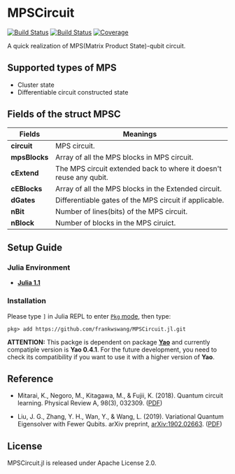# MPSCircuit

[![Build Status](https://travis-ci.com/frankwswang/MPSCircuit.jl.svg?branch=master)](https://travis-ci.com/frankwswang/MPSCircuit.jl)
[![Build Status](https://ci.appveyor.com/api/projects/status/github/frankwswang/MPSCircuit.jl?svg=true)](https://ci.appveyor.com/project/frankwswang/MPSCircuit-jl)
[![Coverage](https://codecov.io/gh/frankwswang/MPSCircuit.jl/branch/master/graph/badge.svg)](https://codecov.io/gh/frankwswang/MPSCircuit.jl)

A quick realization of MPS(Matrix Product State)-qubit circuit. 

## Supported types of MPS
- Cluster state
- Differentiable circuit constructed state

## Fields of the struct MPSC
Fields | Meanings
------------ | -------------
__circuit__|MPS circuit.
__mpsBlocks__|Array of all the MPS blocks in MPS circuit.
__cExtend__|The MPS circuit extended back to where it doesn't reuse any qubit.
__cEBlocks__|Array of all the MPS blocks in the Extended circuit.
__dGates__|Differentiable gates of the MPS circuit if applicable.
__nBit__|Number of lines(bits) of the MPS circuit. 
__nBlock__|Number of blocks in the MPS ciruict.

## Setup Guide
### Julia Environment
* [__Julia 1.1__](https://julialang.org)

### Installation
Please type `]` in Julia REPL to enter [`Pkg` mode](https://julialang.github.io/Pkg.jl/v1.0/index.html), then type:
```
pkg> add https://github.com/frankwswang/MPSCircuit.jl.git
``` 
__ATTENTION:__ This packge is dependent on package [__Yao__](https://github.com/QuantumBFS/Yao.jl) and currently compatiple version is __Yao 0.4.1__. For the future development, you need to check its compatibility if you want to use it with a higher version of __Yao__. 

## Reference
* Mitarai, K., Negoro, M., Kitagawa, M., & Fujii, K. (2018). Quantum circuit learning. Physical Review A, 98(3), 032309. ([PDF](https://arxiv.org/pdf/1803.00745.pdf))

* Liu, J. G., Zhang, Y. H., Wan, Y., & Wang, L. (2019). Variational Quantum Eigensolver with Fewer Qubits. arXiv preprint, [arXiv:1902.02663](https://arxiv.org/abs/1902.02663). ([PDF](https://arxiv.org/pdf/1902.02663.pdf))

## License
MPSCircuit.jl is released under Apache License 2.0.